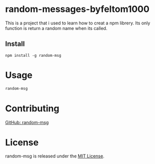 
# random-messages-byfeltom1000

This is a project that i used to learn how to creat a npm librery. Its only function is return a random name when its called.

## Install

```npm
npm install -g random-msg
```

# Usage

```bash
random-msg
```

# Contributing
[GitHub: random-msg](https://github.com/feltom1000/NPM-librery)

# License
random-msg is released under the [MIT License](https://opensource.org/licenses/MIT).